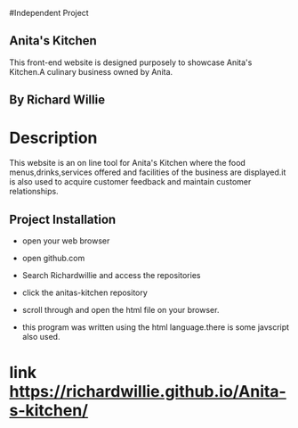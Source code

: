 #Independent Project

## Anita's Kitchen ###

This front-end website is designed purposely to showcase Anita's Kitchen.A culinary business owned by Anita.


## By Richard Willie

# Description #

This website is an on line tool for Anita's Kitchen where the food menus,drinks,services offered and facilities of the business are displayed.it is also used to acquire customer feedback and maintain customer relationships.

## Project Installation ##

* open your web browser

* open github.com

* Search Richardwillie and access the repositories

* click the anitas-kitchen repository

* scroll through and open the html file on your browser.

* this program was written using the html language.there is some javscript also used.

# link https://richardwillie.github.io/Anita-s-kitchen/ #
